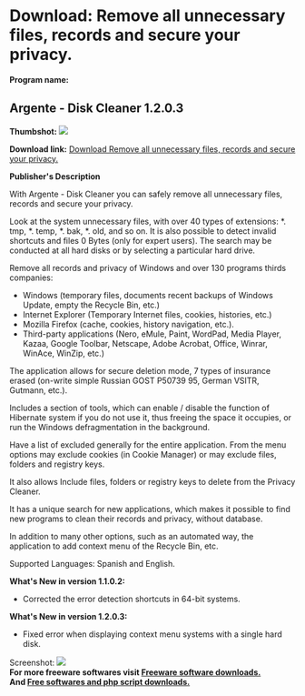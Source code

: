 # Download: Remove all unnecessary files, records and secure your privacy.

**Program name:**

## Argente - Disk Cleaner 1.2.0.3

  
**Thumbshot:** ![](http://www.freewarefiles.com/screenshot/argentesysclnr_md.jpg)   
  
**Download link:** [Download Remove all unnecessary files, records and secure your privacy.](http://freesoftwares.boysofts.com/Argente-Disk-Cleaner_program_41573.html)  
  


**Publisher's Description**  
  


With Argente - Disk Cleaner you can safely remove all unnecessary files, records and secure your privacy. 

Look at the system unnecessary files, with over 40 types of extensions: *. tmp, *. temp, *. bak, *. old, and so on. It is also possible to detect invalid shortcuts and files 0 Bytes (only for expert users). The search may be conducted at all hard disks or by selecting a particular hard drive.

Remove all records and privacy of Windows and over 130 programs thirds companies:

  * Windows (temporary files, documents recent backups of Windows Update, empty the Recycle Bin, etc.) 
  * Internet Explorer (Temporary Internet files, cookies, histories, etc.) 
  * Mozilla Firefox (cache, cookies, history navigation, etc.). 
  * Third-party applications (Nero, eMule, Paint, WordPad, Media Player, Kazaa, Google Toolbar, Netscape, Adobe Acrobat, Office, Winrar, WinAce, WinZip, etc.) 

The application allows for secure deletion mode, 7 types of insurance erased (on-write simple Russian GOST P50739 95, German VSITR, Gutmann, etc.).

Includes a section of tools, which can enable / disable the function of Hibernate system if you do not use it, thus freeing the space it occupies, or run the Windows defragmentation in the background.

Have a list of excluded generally for the entire application. From the menu options may exclude cookies (in Cookie Manager) or may exclude files, folders and registry keys.

It also allows Include files, folders or registry keys to delete from the Privacy Cleaner.

It has a unique search for new applications, which makes it possible to find new programs to clean their records and privacy, without database.

In addition to many other options, such as an automated way, the application to add context menu of the Recycle Bin, etc.

Supported Languages: Spanish and English.

**What's New in version 1.1.0.2:**

  * Corrected the error detection shortcuts in 64-bit systems. 

**What's New in version 1.2.0.3:**

  * Fixed error when displaying context menu systems with a single hard disk. 

  
  
Screenshot: ![](http://www.freewarefiles.com/screenshot/argentesysclnr.jpg)   
**For more freeware softwares visit [Freeware software downloads.](http://freesoftwares.boysofts.com/)**   
**And [Free softwares and php script downloads.](http://www.boysofts.com/)**
